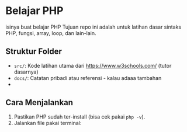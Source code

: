 # Belajar PHP

isinya buat belajar PHP
Tujuan repo ini adalah untuk latihan dasar sintaks PHP, fungsi, array, loop, dan lain-lain.

## Struktur Folder
- `src/`: Kode latihan utama dari https://www.w3schools.com/ (tutor dasarnya)
- `docs/`: Catatan pribadi atau referensi - kalau adaaa tambahan
- 
## Cara Menjalankan
1. Pastikan PHP sudah ter-install (bisa cek pakai `php -v`).
2. Jalankan file pakai terminal:
